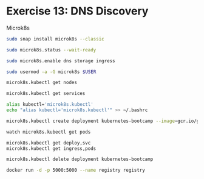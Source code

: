 # Exercise 13: DNS Discovery

Microk8s

~~~bash
sudo snap install microk8s --classic
~~~

~~~bash
sudo microk8s.status --wait-ready
~~~

~~~bash
sudo microk8s.enable dns storage ingress
~~~

~~~bash
sudo usermod -a -G microk8s $USER
~~~

~~~bash
microk8s.kubectl get nodes
~~~

~~~bash
microk8s.kubectl get services
~~~


~~~bash
alias kubectl='microk8s.kubectl'
echo "alias kubectl='microk8s.kubectl'" >> ~/.bashrc
~~~


~~~bash
microk8s.kubectl create deployment kubernetes-bootcamp --image=gcr.io/google-samples/kubernetes-bootcamp:v1
~~~

~~~bash
watch microk8s.kubectl get pods
~~~

~~~bash
microk8s.kubectl get deploy,svc
microk8s.kubectl get ingress,pods
~~~

~~~bash
microk8s.kubectl delete deployment kubernetes-bootcamp
~~~

~~~bash
docker run -d -p 5000:5000 --name registry registry
~~~
